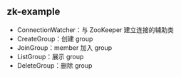 ## zk-example

* ConnectionWatcher：与 ZooKeeper 建立连接的辅助类
* CreateGroup：创建 group
* JoinGroup：member 加入 group
* ListGroup：展示 group
* DeleteGroup：删除 group
